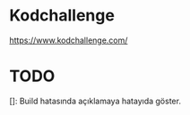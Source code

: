 # Kodchallenge

https://www.kodchallenge.com/


# TODO

[]: Build hatasında açıklamaya hatayıda göster.